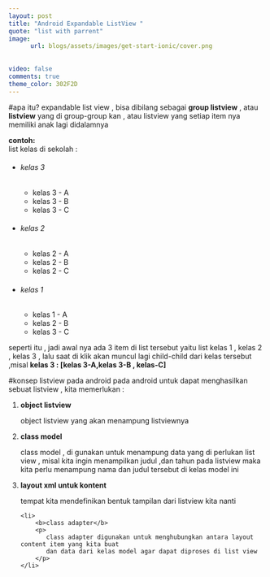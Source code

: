 ```yaml
---
layout: post
title: "Android Expandable ListView "
quote: "list with parrent"
image:
      url: blogs/assets/images/get-start-ionic/cover.png
      
      
video: false
comments: true
theme_color: 302F2D
---
```

#apa itu?
expandable list view , bisa dibilang sebagai <b>group listview</b> , atau <b>listview</b> yang di group-group kan ,
atau listview yang setiap item nya memiliki anak lagi didalamnya

<strong>contoh:<br/></strong>
list kelas di sekolah :
<ul>
    <li>
        <h6>kelas 3</h6>
        <ul>
            <li>kelas 3 - A</li>
            <li>kelas 3 - B</li>
            <li>kelas 3 - C</li>
        </ul>
    </li>
        <li>
            <h6>kelas 2</h6>
            <ul>
                <li>kelas 2 - A</li>
                <li>kelas 2 - B</li>
                <li>kelas 2 - C</li>
            </ul>
        </li>
            <li>
                <h6>kelas 1</h6>
                <ul>
                    <li>kelas 1 - A</li>
                    <li>kelas 2 - B</li>
                    <li>kelas 3 - C</li>
                </ul>
            </li>
</ul>

seperti itu , jadi awal nya ada 3 item di list tersebut yaitu list kelas 1 , kelas 2 , kelas 3 , lalu saat di klik akan muncul lagi 
child-child dari kelas tersebut ,misal <b>kelas 3 : [kelas 3-A,kelas 3-B , kelas-C]</b>


#konsep listview pada android
pada android untuk dapat menghasilkan sebuat listview , kita memerlukan :
<ol>
    <li>
        <b>object listview</b>
        <p>
            object listview yang akan menampung listviewnya
        </p>
    </li>
    <li>
            <b>class model</b>
            <p>
                class model , di gunakan untuk menampung data yang di perlukan list view
                , misal kita ingin menampilkan judul ,dan tahun pada listview
                maka kita perlu menampung nama dan judul tersebut di kelas model ini
            </p>
        </li>
    <li>
           <b>layout xml untuk kontent</b>
                   <p>
                     tempat kita mendefinikan bentuk tampilan dari listview kita nanti
                   </p>
               </li>
        
    <li>
        <b>class adapter</b>
        <p>
           class adapter digunakan untuk menghubungkan antara layout content item yang kita buat
           dan data dari kelas model agar dapat diproses di list view
        </p>
    </li>
</ol>




